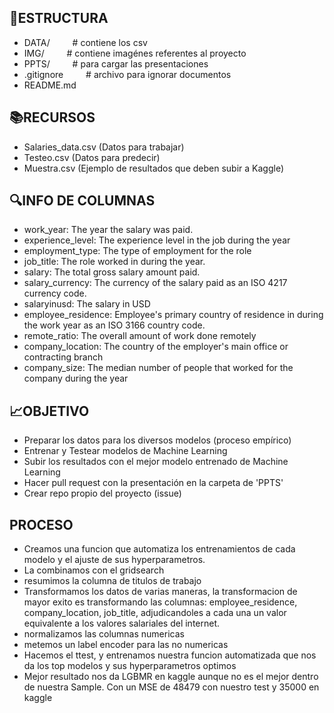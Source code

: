 ## 📁ESTRUCTURA
+ DATA/    # contiene los csv
+ IMG/    # contiene imagénes referentes al proyecto
+ PPTS/    # para cargar las presentaciones
+ .gitignore    # archivo para ignorar documentos
+ README.md


## 📚RECURSOS
+ Salaries_data.csv (Datos para trabajar)
+ Testeo.csv (Datos para predecir)
+ Muestra.csv (Ejemplo de resultados que deben subir a Kaggle)
## 🔍INFO DE COLUMNAS
+ work_year: The year the salary was paid.
+ experience_level: The experience level in the job during the year
+ employment_type: The type of employment for the role
+ job_title: The role worked in during the year.
+ salary: The total gross salary amount paid.
+ salary_currency: The currency of the salary paid as an ISO 4217 currency code.
+ salaryinusd: The salary in USD
+ employee_residence: Employee's primary country of residence in during the work year as an ISO 3166 country code.
+ remote_ratio: The overall amount of work done remotely
+ company_location: The country of the employer's main office or contracting branch
+ company_size: The median number of people that worked for the company during the year
## 📈OBJETIVO
+ Preparar los datos para los diversos modelos (proceso empírico)
+ Entrenar y Testear modelos de Machine Learning
+ Subir los resultados con el mejor modelo entrenado de Machine Learning
+ Hacer pull request con la presentación en la carpeta de 'PPTS'
+ Crear repo propio del proyecto (issue)

## PROCESO
+ Creamos una funcion que automatiza los entrenamientos de cada modelo y el ajuste de sus hyperparametros.
+ La combinamos con el gridsearch
+ resumimos la columna de titulos de trabajo
+ Transformamos los datos de varias maneras, la transformacion de mayor exito es transformando las columnas: employee_residence, company_location, job_title, adjudicandoles a cada una un valor equivalente a los valores salariales del internet.
+ normalizamos las columnas numericas
+ metemos un label encoder para las no numericas
+ Hacemos el ttest, y entrenamos nuestra funcion automatizada que nos da los top modelos y sus hyperparametros optimos
+ Mejor resultado nos da LGBMR en kaggle aunque no es el mejor dentro de nuestra Sample. Con un MSE de 48479 con nuestro test y 35000 en kaggle

